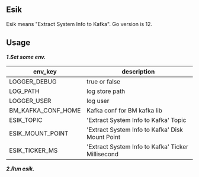 ## Esik
Esik means "Extract System Info to Kafka". Go version is 12.

## Usage
***1.Set some env.***

|   env_key |   description |
|   ----    |   ----    |
|   LOGGER_DEBUG    |   true or false    |
|   LOG_PATH    |   log store path    |
|   LOGGER_USER    |   log user    |
|   BM_KAFKA_CONF_HOME    |   Kafka conf for BM kafka lib    |
|   ESIK_TOPIC    |   'Extract System Info to Kafka' Topic    |
|   ESIK_MOUNT_POINT    |   'Extract System Info to Kafka' Disk Mount Point    |
|   ESIK_TICKER_MS    |   'Extract System Info to Kafka' Ticker Millisecond    |

***2.Run esik.***